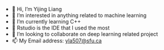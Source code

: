 - 👋 Hi, I’m Yijing Liang
- 👀 I’m interested in anything related to machine learning
- 🌱 I’m currently learning C++
- 👀 Rstudio is the IDE that I used the most
- 💞️ I’m looking to collaborate on deep learning related project
- 📫 My Email address: yla507@sfu.ca

<!---
lyj0913/lyj0913 is a ✨ special ✨ repository because its `README.md` (this file) appears on your GitHub profile.
You can click the Preview link to take a look at your changes.
--->
